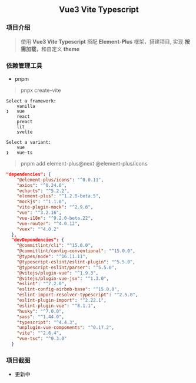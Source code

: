 <h2 align="center">Vue3 Vite Typescript</h2>

### 项目介绍

> 使用 **Vue3 Vite Typescript** 搭配 **Element-Plus** 框架，搭建项目, 实现 **按需加载**，和自定义 **theme**

### 依赖管理工具

- pnpm

> pnpx create-vite

```
Select a framework:
    vanilla
❯   vue
    react
    preact
    lit
    svelte
```

```
Select a variant:
    vue
❯   vue-ts
```

> pnpm add element-plus@next @element-plus/icons

```json
"dependencies": {
    "@element-plus/icons": "^0.0.11",
    "axios": "^0.24.0",
    "echarts": "^5.2.2",
    "element-plus": "^1.2.0-beta.5",
    "mockjs": "^1.1.0",
    "vite-plugin-mock": "^2.9.6",
    "vue": "^3.2.16",
    "vue-i18n": "^9.2.0-beta.22",
    "vue-router": "^4.0.12",
    "vuex": "^4.0.2"
  },
  "devDependencies": {
    "@commitlint/cli": "^15.0.0",
    "@commitlint/config-conventional": "^15.0.0",
    "@types/node": "^16.11.11",
    "@typescript-eslint/eslint-plugin": "^5.5.0",
    "@typescript-eslint/parser": "^5.5.0",
    "@vitejs/plugin-vue": "^1.9.3",
    "@vitejs/plugin-vue-jsx": "^1.3.0",
    "eslint": "^7.2.0",
    "eslint-config-airbnb-base": "^15.0.0",
    "eslint-import-resolver-typescript": "^2.5.0",
    "eslint-plugin-import": "^2.22.1",
    "eslint-plugin-vue": "^8.1.1",
    "husky": "^7.0.0",
    "sass": "^1.44.0",
    "typescript": "^4.4.3",
    "unplugin-vue-components": "^0.17.2",
    "vite": "^2.6.4",
    "vue-tsc": "^0.3.0"
  }
```

### 项目截图

- 更新中
